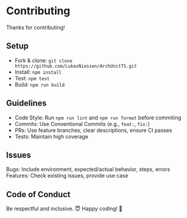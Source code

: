 # Contributing

Thanks for contributing!

## Setup

- Fork & clone: `git clone https://github.com/LukasNiessen/ArchUnitTS.git`
- Install: `npm install`
- Test: `npm test`
- Build: `npm run build`

## Guidelines

- Code Style: Run `npm run lint` and `npm run format` before commiting
- Commits: Use Conventional Commits (e.g., `feat:`, `fix:`)
- PRs: Use feature branches, clear descriptions, ensure CI passes
- Tests: Maintain high coverage

## Issues

Bugs: Include environment, expected/actual behavior, steps, errors
Features: Check existing issues, provide use case

## Code of Conduct

Be respectful and inclusive. 😇
Happy coding! 🐲
